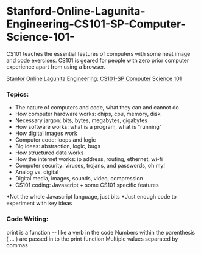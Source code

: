 # Stanford-Online-Lagunita-Engineering-CS101-SP-Computer-Science-101-

CS101 teaches the essential features of computers with some neat image and code exercises. CS101 is geared for people with zero prior computer experience apart from using a browser.

[Stanfor Online Lagunita Engineering: CS101-SP Computer Science 101](https://lagunita.stanford.edu/courses/Engineering/CS101/Summer2014/courseware/d1714dd9a6f84dd683be1eb737b6dbfe/d47eb90418a64f3b8c7a8e0467f0db45/1)


### Topics: ###

* The nature of computers and code, what they can and cannot do
* How computer hardware works: chips, cpu, memory, disk
* Necessary jargon: bits, bytes, megabytes, gigabytes
* How software works: what is a program, what is "running"
* How digital images work
* Computer code: loops and logic
* Big ideas: abstraction, logic, bugs
* How structured data works
* How the internet works: ip address, routing, ethernet, wi-fi
* Computer security: viruses, trojans, and passwords, oh my!
* Analog vs. digital
* Digital media, images, sounds, video, compression
* CS101 coding: Javascript + some CS101 specific features
    
    
*Not the whole Javascript language, just bits
*Just enough code to experiment with key ideas


### Code Writing: ###

print is a function -- like a verb in the code
Numbers within the parenthesis ( ... ) are passed in to the print function
Multiple values separated by commas
